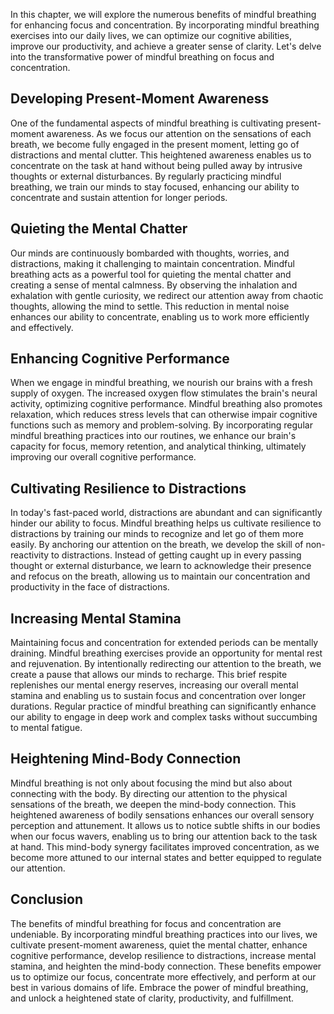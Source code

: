 
In this chapter, we will explore the numerous benefits of mindful breathing for enhancing focus and concentration. By incorporating mindful breathing exercises into our daily lives, we can optimize our cognitive abilities, improve our productivity, and achieve a greater sense of clarity. Let's delve into the transformative power of mindful breathing on focus and concentration.

## Developing Present-Moment Awareness

One of the fundamental aspects of mindful breathing is cultivating present-moment awareness. As we focus our attention on the sensations of each breath, we become fully engaged in the present moment, letting go of distractions and mental clutter. This heightened awareness enables us to concentrate on the task at hand without being pulled away by intrusive thoughts or external disturbances. By regularly practicing mindful breathing, we train our minds to stay focused, enhancing our ability to concentrate and sustain attention for longer periods.

## Quieting the Mental Chatter

Our minds are continuously bombarded with thoughts, worries, and distractions, making it challenging to maintain concentration. Mindful breathing acts as a powerful tool for quieting the mental chatter and creating a sense of mental calmness. By observing the inhalation and exhalation with gentle curiosity, we redirect our attention away from chaotic thoughts, allowing the mind to settle. This reduction in mental noise enhances our ability to concentrate, enabling us to work more efficiently and effectively.

## Enhancing Cognitive Performance

When we engage in mindful breathing, we nourish our brains with a fresh supply of oxygen. The increased oxygen flow stimulates the brain's neural activity, optimizing cognitive performance. Mindful breathing also promotes relaxation, which reduces stress levels that can otherwise impair cognitive functions such as memory and problem-solving. By incorporating regular mindful breathing practices into our routines, we enhance our brain's capacity for focus, memory retention, and analytical thinking, ultimately improving our overall cognitive performance.

## Cultivating Resilience to Distractions

In today's fast-paced world, distractions are abundant and can significantly hinder our ability to focus. Mindful breathing helps us cultivate resilience to distractions by training our minds to recognize and let go of them more easily. By anchoring our attention on the breath, we develop the skill of non-reactivity to distractions. Instead of getting caught up in every passing thought or external disturbance, we learn to acknowledge their presence and refocus on the breath, allowing us to maintain our concentration and productivity in the face of distractions.

## Increasing Mental Stamina

Maintaining focus and concentration for extended periods can be mentally draining. Mindful breathing exercises provide an opportunity for mental rest and rejuvenation. By intentionally redirecting our attention to the breath, we create a pause that allows our minds to recharge. This brief respite replenishes our mental energy reserves, increasing our overall mental stamina and enabling us to sustain focus and concentration over longer durations. Regular practice of mindful breathing can significantly enhance our ability to engage in deep work and complex tasks without succumbing to mental fatigue.

## Heightening Mind-Body Connection

Mindful breathing is not only about focusing the mind but also about connecting with the body. By directing our attention to the physical sensations of the breath, we deepen the mind-body connection. This heightened awareness of bodily sensations enhances our overall sensory perception and attunement. It allows us to notice subtle shifts in our bodies when our focus wavers, enabling us to bring our attention back to the task at hand. This mind-body synergy facilitates improved concentration, as we become more attuned to our internal states and better equipped to regulate our attention.

## Conclusion

The benefits of mindful breathing for focus and concentration are undeniable. By incorporating mindful breathing practices into our lives, we cultivate present-moment awareness, quiet the mental chatter, enhance cognitive performance, develop resilience to distractions, increase mental stamina, and heighten the mind-body connection. These benefits empower us to optimize our focus, concentrate more effectively, and perform at our best in various domains of life. Embrace the power of mindful breathing, and unlock a heightened state of clarity, productivity, and fulfillment.
